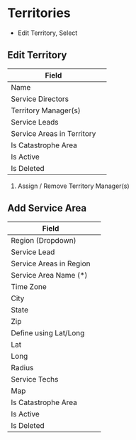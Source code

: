 # Territories

- Edit Territory, Select

## Edit Territory

| Field                      |     |
| -------------------------- | --- |
| Name                       |     |
| Service Directors          |     |
| Territory Manager(s)       |     |
| Service Leads              |     |
| Service Areas in Territory |     |
| Is Catastrophe Area        |     |
| Is Active                  |     |
| Is Deleted                 |     |

1. Assign / Remove Territory Manager(s)

## Add Service Area

| Field                   |     |
| ----------------------- | --- |
| Region (Dropdown)       |     |
| Service Lead            |     |
| Service Areas in Region |     |
| Service Area Name (\*)  |     |
| Time Zone               |     |
| City                    |     |
| State                   |     |
| Zip                     |     |
| Define using Lat/Long   |     |
| Lat                     |     |
| Long                    |     |
| Radius                  |     |
| Service Techs           |     |
| Map                     |     |
| Is Catastrophe Area     |     |
| Is Active               |     |
| Is Deleted              |     |
